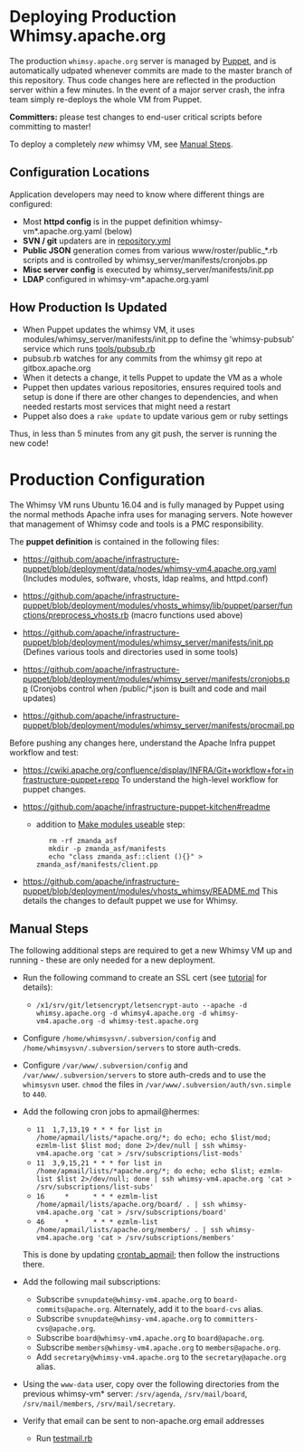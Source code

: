 Deploying Production Whimsy.apache.org
==========

The production `whimsy.apache.org` server is managed by [Puppet](puppetnode), and 
is automatically udpated whenever commits are made to the master branch
of this repository.  Thus code changes here are reflected in the production
server within a few minutes.  In the event of a major server crash, the 
infra team simply re-deploys the whole VM from Puppet.

**Committers:** please test changes to end-user critical scripts before 
committing to master! 

To deploy a completely _new_ whimsy VM, see [Manual Steps](#manual-steps).

Configuration Locations
----
Application developers may need to know where different things are configured:

- Most **httpd config** is in the puppet definition whimsy-vm*.apache.org.yaml (below)
- **SVN / git** updaters are in [repository.yml](repository.yml)
- **Public JSON** generation comes from various www/roster/public_*.rb scripts
  and is controlled by whimsy_server/manifests/cronjobs.pp
- **Misc server config** is executed by whimsy_server/manifests/init.pp
- **LDAP** configured in whimsy-vm*.apache.org.yaml

How Production Is Updated
----

- When Puppet updates the whimsy VM, it uses modules/whimsy_server/manifests/init.pp
  to define the 'whimsy-pubsub' service which runs [tools/pubsub.rb](tools/pubsub.rb)
- pubsub.rb watches for any commits from the whimsy git repo at gitbox.apache.org
- When it detects a change, it tells Puppet to update the VM as a whole
- Puppet then updates various repositories, ensures required tools and setup 
  is done if there are other changes to dependencies, and when needed restarts most 
  services that might need a restart
- Puppet also does a `rake update` to update various gem or ruby settings

Thus, in less than 5 minutes from any git push, the server is running the new code!


Production Configuration
==========

The Whimsy VM runs Ubuntu 16.04 and is fully managed by Puppet using 
the normal methods Apache infra uses for managing servers.  Note however 
that management of Whimsy code and tools is a PMC responsibility.  

<a name="puppetnode"></a>
The **puppet definition** is contained in the following files:

 * https://github.com/apache/infrastructure-puppet/blob/deployment/data/nodes/whimsy-vm4.apache.org.yaml (Includes modules, software, vhosts, ldap realms, and httpd.conf)

 * https://github.com/apache/infrastructure-puppet/blob/deployment/modules/vhosts_whimsy/lib/puppet/parser/functions/preprocess_vhosts.rb (macro functions used above)

 * https://github.com/apache/infrastructure-puppet/blob/deployment/modules/whimsy_server/manifests/init.pp (Defines various tools and directories used in some tools)
 
 * https://github.com/apache/infrastructure-puppet/blob/deployment/modules/whimsy_server/manifests/cronjobs.pp (Cronjobs control when /public/*.json is built and code and mail updates)

 * https://github.com/apache/infrastructure-puppet/blob/deployment/modules/whimsy_server/manifests/procmail.pp

Before pushing any changes here, understand the Apache Infra puppet workflow and test:

 * https://cwiki.apache.org/confluence/display/INFRA/Git+workflow+for+infrastructure-puppet+repo
   To understand the high-level workflow for puppet changes.
   
 * https://github.com/apache/infrastructure-puppet-kitchen#readme
   * addition to [Make modules useable](https://github.com/apache/infrastructure-puppet-kitchen#make-modules-useable) step:
 
            rm -rf zmanda_asf
            mkdir -p zmanda_asf/manifests
            echo "class zmanda_asf::client (){}" > zmanda_asf/manifests/client.pp

 * https://github.com/apache/infrastructure-puppet/blob/deployment/modules/vhosts_whimsy/README.md
   This details the changes to default puppet we use for Whimsy.

Manual Steps
------------

The following additional steps are required to get a new Whimsy VM up 
and running - these are only needed for a new deployment.

 * Run the following command to create an SSL cert (see [tutorial](https://www.digitalocean.com/community/tutorials/how-to-secure-apache-with-let-s-encrypt-on-ubuntu-14-04) for details):
     * `/x1/srv/git/letsencrypt/letsencrypt-auto --apache -d whimsy.apache.org -d whimsy4.apache.org -d whimsy-vm4.apache.org -d whimsy-test.apache.org`

 * Configure `/home/whimsysvn/.subversion/config` and
   `/home/whimsysvn/.subversion/servers` to store auth-creds.

 * Configure `/var/www/.subversion/config` and
   `/var/www/.subversion/servers` to store auth-creds and to use the
   `whimsysvn` user.  `chmod` the files in
   `/var/www/.subversion/auth/svn.simple` to `440`.

 * Add the following cron jobs to apmail@hermes:
     * `11  1,7,13,19 * * * for list in /home/apmail/lists/*apache.org/*; do echo; echo $list/mod; ezmlm-list $list mod; done 2>/dev/null | ssh whimsy-vm4.apache.org 'cat > /srv/subscriptions/list-mods'`
     * `11  3,9,15,21 * * * for list in /home/apmail/lists/*apache.org/*; do echo; echo $list; ezmlm-list $list 2>/dev/null; done | ssh whimsy-vm4.apache.org 'cat > /srv/subscriptions/list-subs'`
     * `16     *      * * * ezmlm-list /home/apmail/lists/apache.org/board/ . | ssh whimsy-vm4.apache.org 'cat > /srv/subscriptions/board'`
     * `46     *      * * * ezmlm-list /home/apmail/lists/apache.org/members/ . | ssh whimsy-vm4.apache.org 'cat > /srv/subscriptions/members'`
     
   This is done by updating [crontab_apmail](https://svn.apache.org/repos/infra/infrastructure/apmail/trunk/crontab_apmail.txt); then follow the instructions there.

 * Add the following mail subscriptions:
    * Subscribe `svnupdate@whimsy-vm4.apache.org` to `board-commits@apache.org`.
      Alternately, add it to the `board-cvs` alias.
    * Subscribe `svnupdate@whimsy-vm4.apache.org` to 
      `committers-cvs@apache.org`.
    * Subscribe `board@whimsy-vm4.apache.org` to `board@apache.org`.
    * Subscribe `members@whimsy-vm4.apache.org` to `members@apache.org`.
    * Add `secretary@whimsy-vm4.apache.org` to the `secretary@apache.org`
      alias.

 * Using the `www-data` user, copy over the following directories from
   the previous whimsy-vm* server: `/srv/agenda`, `/srv/mail/board`,
   `/srv/mail/members`, `/srv/mail/secretary`.
 
 * Verify that email can be sent to non-apache.org email addresses
   * Run [testmail.rb](tools/testmail.rb)
